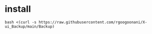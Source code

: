 # install 

````
bash <(curl -s https://raw.githubusercontent.com/rgoogoonani/X-ui_Backup/main/Backup)
````

